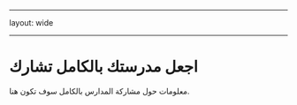 * * *

layout: wide

* * *

# اجعل مدرستك بالكامل تشارك

معلومات حول مشاركة المدارس بالكامل سوف تكون هنا.